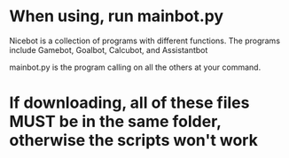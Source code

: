 # When using, run mainbot.py

Nicebot is a collection of programs with different functions.
The programs include Gamebot, Goalbot, Calcubot, and Assistantbot

mainbot.py is the program calling on all the others at your command.

# If downloading, all of these files MUST be in the same folder, otherwise the scripts won't work
